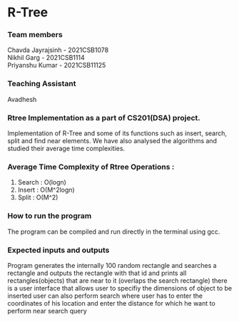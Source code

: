 # R-Tree
### Team members
Chavda Jayrajsinh - 2021CSB1078  
Nikhil Garg  - 2021CSB1114  
Priyanshu Kumar - 2021CSB11125   
### Teaching Assistant
Avadhesh
### Rtree Implementation as a part of CS201(DSA) project.
Implementation of R-Tree and some of its functions such as insert, search, split and find near elements. We have also analysed the algorithms and studied their average time complexities. 
### Average Time Complexity of Rtree Operations :
1. Search : O(logn)
2. Insert : O(M^2logn)
3. Split  : O(M^2)
### How to run the program  
The program can be compiled and run directly in the terminal using gcc.  

### Expected inputs and outputs
Program generates the internally 100 random rectangle and searches a rectangle  and outputs 
the rectangle with that id and prints all rectangles(objects) that are near to it (overlaps the search rectangle)
there is a user interface that allows user to specifiy the dimensions of object to be inserted
user can also perform search where user has to enter the coordinates of his location and enter the distance for which he want to perform near search query
